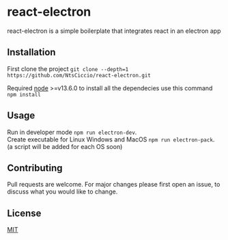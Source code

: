 # react-electron

react-electron is a simple boilerplate that integrates react in an electron app

## Installation
First clone the project ```git clone --depth=1 https://github.com/NtsCiccio/react-electron.git```

Required [node](https://nodejs.org/it/) >=v13.6.0 to install all the dependecies
use this command
```npm install```

## Usage
Run in developer mode ```npm run electron-dev```.  
Create executable for Linux Windows and MacOS ```npm run electron-pack```.  
(a script will be added for each OS soon)

## Contributing
Pull requests are welcome. For major changes please first open an issue,  to discuss what you would like to change. 

## License
[MIT](https://choosealicense.com/licenses/mit/)
